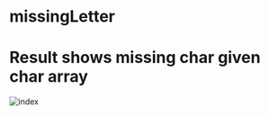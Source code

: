 # missingLetter

# Result shows missing char given char array #
![index](https://user-images.githubusercontent.com/29842242/33001489-54d9fd0a-cd7c-11e7-9b36-bf87a27c34fe.png)
